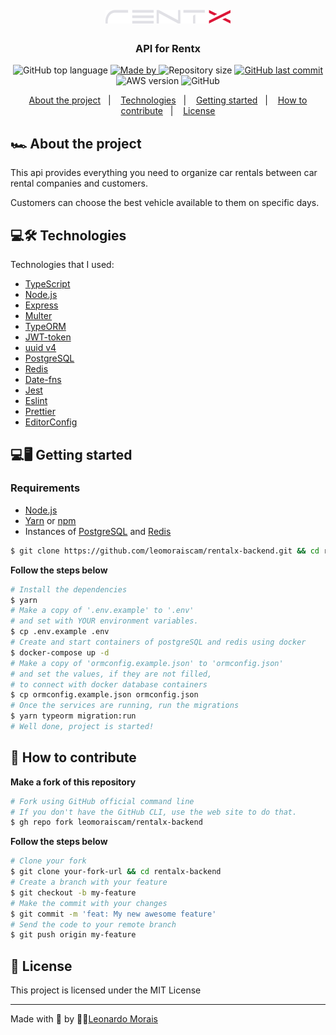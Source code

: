 <h1 align="center">
  <img alt="Logo" src="./assets/logo.svg" width="200px">
</h1>

<h3 align="center">
  API for Rentx
</h3>

<p align="center">
  <img alt="GitHub top language" src="https://img.shields.io/github/languages/top/ruandsx/gobarber-backend?color=%23FF9000">

  <a href="https://www.linkedin.com/in/leonardo-morais-456518182/" target="_blank" rel="noopener noreferrer">
    <img alt="Made by" src="https://img.shields.io/badge/made%20by-leonardo Morais-%23DC1637">
  </a>

  <img alt="Repository size" src="https://img.shields.io/github/repo-size/leomoraiscam/gobarber-backend?color=%23DC163">


  <a href="https://github.com/ruandsx/gobarber-backend/commits/master">
    <img alt="GitHub last commit" src="https://img.shields.io/github/last-commit/leomoraiscam/gobarber-backend?color=%23DC1637">
  </a>

  <img alt="AWS version" src="https://img.shields.io/badge/aws-api--v2-green.svg?color=%23DC1637">

  <img alt="GitHub" src="https://img.shields.io/github/license/leomoraiscam/gobarber-backend?color=%23DC1637">
</p>

<p align="center">
  <a href="#%EF%B8%8F-about-the-project">About the project</a>&nbsp;&nbsp;&nbsp;|&nbsp;&nbsp;&nbsp;
  <a href="#-technologies">Technologies</a>&nbsp;&nbsp;&nbsp;|&nbsp;&nbsp;&nbsp;
  <a href="#-getting-started">Getting started</a>&nbsp;&nbsp;&nbsp;|&nbsp;&nbsp;&nbsp;
  <a href="#-how-to-contribute">How to contribute</a>&nbsp;&nbsp;&nbsp;|&nbsp;&nbsp;&nbsp;
  <a href="#-license">License</a>
</p>

## 🏎️ About the project

This api provides everything you need to organize car rentals between car rental companies and customers.

Customers can choose the best vehicle available to them on specific days.


## 💻🛠 Technologies


Technologies that I used:
- [TypeScript](https://www.typescriptlang.org/)
- [Node.js](https://nodejs.org/en/)
- [Express](https://expressjs.com/pt-br/)
- [Multer](https://github.com/expressjs/multer)
- [TypeORM](https://typeorm.io/)
- [JWT-token](https://jwt.io/)
- [uuid v4](https://github.com/thenativeweb/uuidv4/)
- [PostgreSQL](https://www.postgresql.org/)
- [Redis](https://redis.io/)
- [Date-fns](https://date-fns.org/)
- [Jest](https://jestjs.io/)
- [Eslint](https://eslint.org/)
- [Prettier](https://prettier.io/)
- [EditorConfig](https://editorconfig.org/)

## 💻🖥 Getting started


### Requirements

- [Node.js](https://nodejs.org/en/)
- [Yarn](https://classic.yarnpkg.com/) or [npm](https://www.npmjs.com/)
- Instances of [PostgreSQL](https://www.postgresql.org/) and [Redis](https:/redis.io/)

```bash
$ git clone https://github.com/leomoraiscam/rentalx-backend.git && cd rentalx-backend-main
```

**Follow the steps below**

```bash
# Install the dependencies
$ yarn
# Make a copy of '.env.example' to '.env'
# and set with YOUR environment variables.
$ cp .env.example .env
# Create and start containers of postgreSQL and redis using docker
$ docker-compose up -d
# Make a copy of 'ormconfig.example.json' to 'ormconfig.json'
# and set the values, if they are not filled,
# to connect with docker database containers
$ cp ormconfig.example.json ormconfig.json
# Once the services are running, run the migrations
$ yarn typeorm migration:run
# Well done, project is started!
```

## 🤔 How to contribute

**Make a fork of this repository**

```bash
# Fork using GitHub official command line
# If you don't have the GitHub CLI, use the web site to do that.
$ gh repo fork leomoraiscam/rentalx-backend
```

**Follow the steps below**

```bash
# Clone your fork
$ git clone your-fork-url && cd rentalx-backend
# Create a branch with your feature
$ git checkout -b my-feature
# Make the commit with your changes
$ git commit -m 'feat: My new awesome feature'
# Send the code to your remote branch
$ git push origin my-feature
```

## 📝 License

This project is licensed under the MIT License

---

Made with 💛 by 👨‍💻[Leonardo Morais](https://www.linkedin.com/in/leonardo-morais-456518182/)
